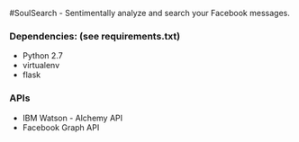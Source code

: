 #SoulSearch - Sentimentally analyze and search your Facebook messages.


### Dependencies: (see requirements.txt)
* Python 2.7
* virtualenv
* flask

### APIs
* IBM Watson - Alchemy API
* Facebook Graph API